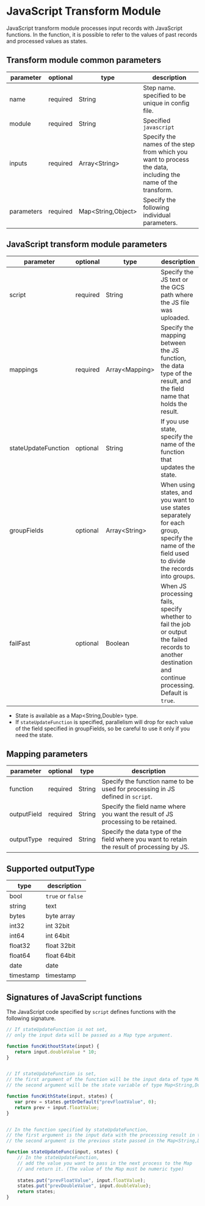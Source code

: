 # JavaScript Transform Module

JavaScript transform module processes input records with JavaScript functions.
In the function, it is possible to refer to the values of past records and processed values as states.

## Transform module common parameters

| parameter | optional | type | description |
| --- | --- | --- | --- |
| name | required | String | Step name. specified to be unique in config file. |
| module | required | String | Specified `javascript` |
| inputs | required | Array<String\> | Specify the names of the step from which you want to process the data, including the name of the transform. |
| parameters | required | Map<String,Object\> | Specify the following individual parameters. |

## JavaScript transform module parameters

| parameter | optional | type | description |
| --- | --- | --- | --- |
| script | required | String | Specify the JS text or the GCS path where the JS file was uploaded. |
| mappings | required | Array<Mapping\> | Specify the mapping between the JS function, the data type of the result, and the field name that holds the result. |
| stateUpdateFunction | optional | String | If you use state, specify the name of the function that updates the state. |
| groupFields | optional | Array<String\> | When using states, and you want to use states separately for each group, specify the name of the field used to divide the records into groups. |
| failFast | optional | Boolean | When JS processing fails, specify whether to fail the job or output the failed records to another destination and continue processing. Default is `true`.|

* State is available as a Map<String,Double> type.
* If `stateUpdateFunction` is specified, parallelism will drop for each value of the field specified in groupFields, so be careful to use it only if you need the state.

## Mapping parameters

| parameter | optional | type | description |
| --- | --- | --- | --- |
| function | required | String | Specify the function name to be used for processing in JS defined in `script`. |
| outputField | required | String | Specify the field name where you want the result of JS processing to be retained.|
| outputType | required | String | Specify the data type of the field where you want to retain the result of processing by JS. |


## Supported outputType

| type | description |
| --- | --- |
| bool | `true` or `false` |
| string | text |
| bytes | byte array |
| int32 | int 32bit |
| int64 | int 64bit |
| float32 | float 32bit |
| float64 | float 64bit |
| date | date |
| timestamp | timestamp |

## Signatures of JavaScript functions

The JavaScript code specified by `script` defines functions with the following signature.

```js
// If stateUpdateFunction is not set,
// only the input data will be passed as a Map type argument.

function funcWithoutState(input) {
   return input.doubleValue * 10;
}


// If stateUpdateFunction is set, 
// the first argument of the function will be the input data of type Map,
// the second argument will be the state variable of type Map<String,Double>.

function funcWithState(input, states) {
   var prev = states.getOrDefault("prevFloatValue", 0);
   return prev + input.floatValue;
}


// In the function specified by stateUpdateFunction,
// the first argument is the input data with the processing result in the Map type.
// the second argument is the previous state passed in the Map<String,Double> type.

function stateUpdateFunc(input, states) {
    // In the stateUpdateFunction,
    // add the value you want to pass in the next process to the Map
    // and return it. (The value of the Map must be numeric type)
    
    states.put("prevFloatValue", input.floatValue);
    states.put("prevDoubleValue", input.doubleValue);
    return states;
}
```